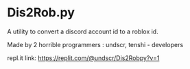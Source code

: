 # Dis2Rob.py
A utility to convert a discord account id to a roblox id.

Made by 2 horrible programmers
: undscr, tenshi - developers

repl.it link: https://replit.com/@undscr/Dis2Robpy?v=1
